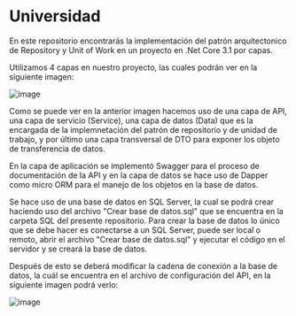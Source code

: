 # Universidad
En este repositorio encontrarás la implementación del patrón arquitectonico de Repository y Unit of Work en un proyecto en .Net Core 3.1 por capas.

Utilizamos 4 capas en nuestro proyecto, las cuales podrán ver en la siguiente imagen:

![image](https://user-images.githubusercontent.com/72578049/201115199-844a91ae-f33b-44ef-b644-63f02b81218d.png)

Como se puede ver en la anterior imagen hacemos uso de una capa de API, una capa de servicio (Service), una capa de datos (Data) que es la encargada 
de la implemnetación del patrón de repositorio y de unidad de trabajo, y por último una capa transversal de DTO para exponer los objeto de transferencia de datos.

En la capa de aplicación se implementó Swagger para el proceso de documentación de la API y en la capa de datos se hace uso de Dapper como micro ORM para el manejo 
de los objetos en la base de datos.

Se hace uso de una base de datos en SQL Server, la cual se podrá crear haciendo uso del archivo "Crear base de datos.sql" que se encuentra en la carpeta SQL del 
presente repositorio. Para crear la base de datos lo único que se debe hacer es conectarse a un SQL Server, puede ser local o remoto, abrir el archivo "Crear base de datos.sql" y ejecutar el código en el servidor y se creará la base de datos.

Después de esto se deberá modificar la cadena de conexión a la base de datos, la cuál se encuentra en el archivo de configuración del API, en la siguiente imagen podrá verlo:

![image](https://user-images.githubusercontent.com/72578049/201194475-1f2d4084-1edb-430a-a0d6-434596cab473.png)
